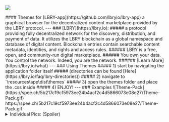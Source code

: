 <p align:"center"><img src="http://cryptomining-blog.com/wp-content/uploads/2016/10/lbry-logo.jpg" /></p>
#### Themes for [LBRY-app](https://github.com/lbryio/lbry-app) a graphical browser for the decentralized content marketplace provided by the LBRY protocol.
---
### [LBRY](https://lbry.io):
##### a protocol providing fully decentralized network for the discovery, distribution, and payment of data. It utilizes the LBRY blockchain as a global namespace and database of digital content. Blockchain entries contain searchable content metadata, identities, and rights and access rules.
###### LBRY is a free, open, and community-run digital marketplace.
###### You own your data. You control the network. Indeed, you are the network.
###### [Learn More](https://lbry.io/what)
---
### Using Themes
##### 1) start by navigating the application folder itself
#####    (directories can be found [Here](https://lbry.io/faq/lbry-directories))
##### 2) navigate to `\resources\app\dist\themes`
##### 3) open the themes folder and place the .css inside 
##### 4) ENJOY!
---
### Examples
![Theme-Pack](https://spee.ch/5b217c19cf5973ee24b4acf2c4d5866073e08e27/Theme-Pack.gif)
https://spee.ch/5b217c19cf5973ee24b4acf2c4d5866073e08e27/Theme-Pack.gif

<details>
  <summary>Individual Pics: (Spoiler) </summary>
  <p>
<!-- the above p cannot start right at the beginning of the line and is mandatory for everything else to work -->

Individual ScreenShots:
---
![light-blue-css](https://spee.ch/2c29f89793c9f591f0f5926d62b9b70ecfa4aa8b/light-blue-css.png)
https://spee.ch/2c29f89793c9f591f0f5926d62b9b70ecfa4aa8b/light-blue-css.png
---
![terminal-green-css](https://spee.ch/25ce4fb6e8a9f68a277d90907e5bf093e01837cf/terminal-green-css.png)
https://spee.ch/25ce4fb6e8a9f68a277d90907e5bf093e01837cf/terminal-green-css.png
---
![Theatre-Mode](https://spee.ch/3fbe9642a5225884291dfbbdf87521e4fe0f4f8a/Theatre-Mode.png)
https://spee.ch/3fbe9642a5225884291dfbbdf87521e4fe0f4f8a/Theatre-Mode.png
---
![black-and-orange-theme](https://spee.ch/de4bbd01a3d8f7d4ec87138e306aee10bbce111e/black-and-orange-theme.png)
https://spee.ch/de4bbd01a3d8f7d4ec87138e306aee10bbce111e/black-and-orange-theme.png
---
![black-and-yellow](https://spee.ch/5af64e6041209483ea364f825e2f253e46341bf1/black-and-yellow.png)
https://spee.ch/5af64e6041209483ea364f825e2f253e46341bf1/black-and-yellow.png
---
![pink-theme](https://spee.ch/e2744655efcfae1c2546dfdf9e312be4ad95300b/pink-theme.png)
https://spee.ch/e2744655efcfae1c2546dfdf9e312be4ad95300b/pink-theme.png
---
![grey-theme](https://spee.ch/167ec924d351c077530b542b09c025be0ec9a8dc/grey-theme.png)
https://spee.ch/167ec924d351c077530b542b09c025be0ec9a8dc/grey-theme.png
---
![blue-theme-final](https://spee.ch/f7661dc3c83945c7e6fbb92cee1ac22545845d32/blue-theme-final.png)
https://spee.ch/f7661dc3c83945c7e6fbb92cee1ac22545845d32/blue-theme-final.png
---
![bearsNFL-theme](https://spee.ch/9aeae1fa5570b909cac5e5d5fd296a8c0f8e0eee/bearsNFL-theme.png)
https://spee.ch/9aeae1fa5570b909cac5e5d5fd296a8c0f8e0eee/bearsNFL-theme.png
---
![artic-theme](https://spee.ch/76bfa5a626e74a61ba82957abedda64160d410ee/artic-theme.png)
https://spee.ch/76bfa5a626e74a61ba82957abedda64160d410ee/artic-theme.png
---
![black-and-red](https://spee.ch/266bb230b24b157b9ddd4f855e1830feac86bbfb/black-and-red.png)
https://spee.ch/266bb230b24b157b9ddd4f855e1830feac86bbfb/black-and-red.png
---
![black-and-redinverse](https://spee.ch/1d35b17d7408040ae91fb4d5af93590595247e04/black-and-redinverse.png)
https://spee.ch/1d35b17d7408040ae91fb4d5af93590595247e04/black-and-redinverse.png
---

